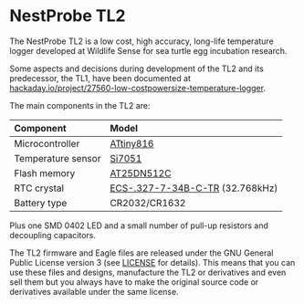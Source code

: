 # NestProbe TL2

The NestProbe TL2 is a low cost, high accuracy, long-life temperature logger
developed at Wildlife Sense for sea turtle egg incubation research.

Some aspects and decisions during development of the TL2 and its predecessor,
the TL1, have been documented at
[hackaday.io/project/27560-low-costpowersize-temperature-logger](https://hackaday.io/project/27560-low-costpowersize-temperature-logger).

The main components in the TL2 are:

| Component          | Model       |
|:-------------------|:------------|
| Microcontroller    | [ATtiny816](https://www.microchip.com/wwwproducts/en/ATTINY816) |
| Temperature sensor | [Si7051](https://www.silabs.com/products/sensors/temperature/si705x/device.si7051) |
| Flash memory      | [AT25DN512C](https://www.adestotech.com/products/dual-quad-spi-memory/) |
| RTC crystal | [ECS-.327-7-34B-C-TR](https://ecsxtal.com/ecx-31b) (32.768kHz) |
| Battery type       | CR2032/CR1632      |

Plus one SMD 0402 LED and a small number of pull-up resistors and decoupling capacitors.

The TL2 firmware and Eagle files are released under the GNU General Public
License version 3 (see [LICENSE](https://github.com/NikosVallianos/NestProbe/LICENSE) for details). This means that you can use these files and designs,
manufacture the TL2 or derivatives and even sell them but you always have to
make the original source code or derivatives available under the same license.


